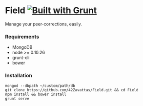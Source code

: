# Field [![Built with Grunt](https://cdn.gruntjs.com/builtwith.png)](http://gruntjs.com/)

Manage your peer-corrections, easily.

### Requirements

- MongoDB
- node >= 0.10.26
- grunt-cli
- bower

### Installation

	mongod --dbpath ~/custom/path/db
    git clone https://github.com/42Zavattas/Field.git && cd Field
	npm install && bower install
	grunt serve
